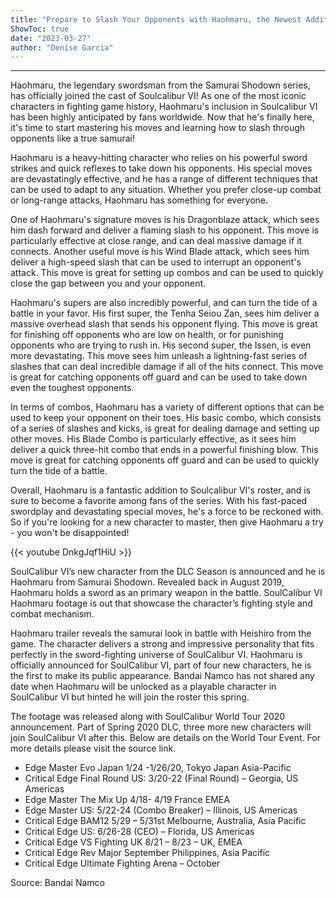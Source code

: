 ```yaml
---
title: "Prepare to Slash Your Opponents with Haohmaru, the Newest Addition to Soulcalibur VI's Roster!"
ShowToc: true 
date: "2023-03-27"
author: "Denise Garcia"
---
```

*****
Haohmaru, the legendary swordsman from the Samurai Shodown series, has officially joined the cast of Soulcalibur VI! As one of the most iconic characters in fighting game history, Haohmaru's inclusion in Soulcalibur VI has been highly anticipated by fans worldwide. Now that he's finally here, it's time to start mastering his moves and learning how to slash through opponents like a true samurai!

Haohmaru is a heavy-hitting character who relies on his powerful sword strikes and quick reflexes to take down his opponents. His special moves are devastatingly effective, and he has a range of different techniques that can be used to adapt to any situation. Whether you prefer close-up combat or long-range attacks, Haohmaru has something for everyone.

One of Haohmaru's signature moves is his Dragonblaze attack, which sees him dash forward and deliver a flaming slash to his opponent. This move is particularly effective at close range, and can deal massive damage if it connects. Another useful move is his Wind Blade attack, which sees him deliver a high-speed slash that can be used to interrupt an opponent's attack. This move is great for setting up combos and can be used to quickly close the gap between you and your opponent.

Haohmaru's supers are also incredibly powerful, and can turn the tide of a battle in your favor. His first super, the Tenha Seiou Zan, sees him deliver a massive overhead slash that sends his opponent flying. This move is great for finishing off opponents who are low on health, or for punishing opponents who are trying to rush in. His second super, the Issen, is even more devastating. This move sees him unleash a lightning-fast series of slashes that can deal incredible damage if all of the hits connect. This move is great for catching opponents off guard and can be used to take down even the toughest opponents.

In terms of combos, Haohmaru has a variety of different options that can be used to keep your opponent on their toes. His basic combo, which consists of a series of slashes and kicks, is great for dealing damage and setting up other moves. His Blade Combo is particularly effective, as it sees him deliver a quick three-hit combo that ends in a powerful finishing blow. This move is great for catching opponents off guard and can be used to quickly turn the tide of a battle.

Overall, Haohmaru is a fantastic addition to Soulcalibur VI's roster, and is sure to become a favorite among fans of the series. With his fast-paced swordplay and devastating special moves, he's a force to be reckoned with. So if you're looking for a new character to master, then give Haohmaru a try - you won't be disappointed!

{{< youtube DnkgJqf1HiU >}} 



SoulCalibur VI’s new character from the DLC Season is announced and he is Haohmaru from Samurai Shodown. Revealed back in August 2019, Haohmaru holds a sword as an primary weapon in the battle. SoulCalibur VI Haohmaru footage is out that showcase the character’s fighting style and combat mechanism.
 
Haohmaru trailer reveals the samurai look in battle with Heishiro from the game. The character delivers a strong and impressive personality that fits perfectly in the sword-fighting universe of SoulCalibur VI. Haohmaru is officially announced for SoulCalibur VI, part of four new characters, he is the first to make its public appearance. Bandai Namco has not shared any date when Haohmaru will be unlocked as a playable character in SoulCalibur VI but hinted he will join the roster this spring.
 

 
The footage was released along with SoulCalibur World Tour 2020 announcement. Part of Spring 2020 DLC, three more new characters will join SoulCalibur VI after this. Below are details on the World Tour Event. For more details please visit the source link.
 
- Edge Master Evo Japan 1/24 -1/26/20, Tokyo Japan Asia-Pacific
 - Critical Edge Final Round US: 3/20-22 (Final Round) – Georgia, US Americas
 - Edge Master The Mix Up 4/18- 4/19 France EMEA
 - Edge Master US: 5/22-24 (Combo Breaker) – Illinois, US Americas
 - Critical Edge BAM12 5/29 – 5/31st Melbourne, Australia, Asia Pacific
 - Critical Edge US: 6/26-28 (CEO) – Florida, US Americas
 - Critical Edge VS Fighting UK 8/21 – 8/23 – UK, EMEA
 - Critical Edge Rev Major September Philippines, Asia Pacific
 - Critical Edge Ultimate Fighting Arena – October

 
Source: Bandai Namco




